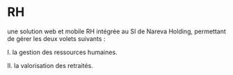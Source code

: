# RH


une solution web et mobile RH intégrée au SI de Nareva Holding, permettant de gérer les deux
volets suivants :


I. la gestion des ressources humaines.


II. la valorisation des retraités.
